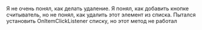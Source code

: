 Я не очень понял, как делать удаление. Я понял, как добавить кнопке считыватель, но не понял, как удалить этот элемент из списка. 
Пытался установить OnItemClickListener списку, но этот метод не работал
